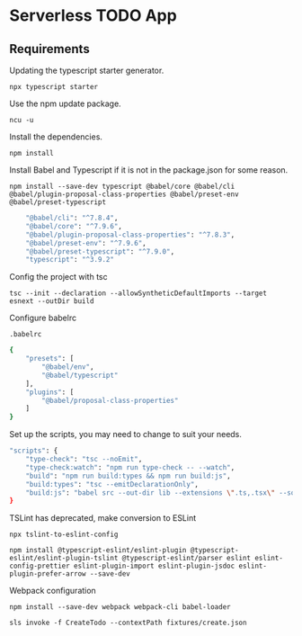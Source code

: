 # Serverless TODO App

## Requirements

Updating the typescript starter generator.

`npx typescript starter`

Use the npm update package.

`ncu -u`

Install the dependencies.

`npm install`

Install Babel and Typescript if it is not in the package.json for some reason.

`npm install --save-dev typescript @babel/core @babel/cli @babel/plugin-proposal-class-properties @babel/preset-env @babel/preset-typescript`

```bash
    "@babel/cli": "^7.8.4",
    "@babel/core": "^7.9.6",
    "@babel/plugin-proposal-class-properties": "^7.8.3",
    "@babel/preset-env": "^7.9.6",
    "@babel/preset-typescript": "^7.9.0",
    "typescript": "^3.9.2"
```

Config the project with tsc

`tsc --init --declaration --allowSyntheticDefaultImports --target esnext --outDir build`

Configure babelrc

`.babelrc`

```bash
{
    "presets": [
        "@babel/env",
        "@babel/typescript"
    ],
    "plugins": [
        "@babel/proposal-class-properties"
    ]
}
```

Set up the scripts, you may need to change to suit your needs.

```bash
"scripts": {
    "type-check": "tsc --noEmit",
    "type-check:watch": "npm run type-check -- --watch",
    "build": "npm run build:types && npm run build:js",
    "build:types": "tsc --emitDeclarationOnly",
    "build:js": "babel src --out-dir lib --extensions \".ts,.tsx\" --source-maps inline"
}
```

TSLint has deprecated, make conversion to ESLint

`npx tslint-to-eslint-config`

`npm install @typescript-eslint/eslint-plugin @typescript-eslint/eslint-plugin-tslint @typescript-eslint/parser eslint eslint-config-prettier eslint-plugin-import eslint-plugin-jsdoc eslint-plugin-prefer-arrow --save-dev`

Webpack configuration

`npm install --save-dev webpack webpack-cli babel-loader`

`sls invoke -f CreateTodo --contextPath fixtures/create.json`
